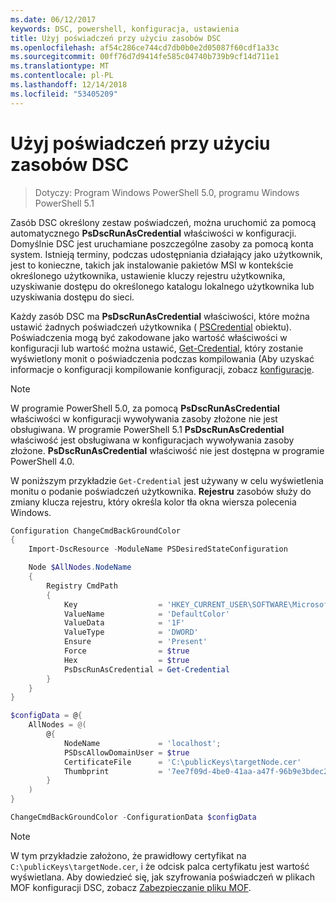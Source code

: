 ```yaml
---
ms.date: 06/12/2017
keywords: DSC, powershell, konfiguracja, ustawienia
title: Użyj poświadczeń przy użyciu zasobów DSC
ms.openlocfilehash: af54c286ce744cd7db0b0e2d05087f60cdf1a33c
ms.sourcegitcommit: 00ff76d7d9414fe585c04740b739b9cf14d711e1
ms.translationtype: MT
ms.contentlocale: pl-PL
ms.lasthandoff: 12/14/2018
ms.locfileid: "53405209"
---
```

# <a name="use-credentials-with-dsc-resources"></a>Użyj poświadczeń przy użyciu zasobów DSC

> Dotyczy: Program Windows PowerShell 5.0, programu Windows PowerShell 5.1

Zasób DSC określony zestaw poświadczeń, można uruchomić za pomocą automatycznego **PsDscRunAsCredential** właściwości w konfiguracji.
Domyślnie DSC jest uruchamiane poszczególne zasoby za pomocą konta system.
Istnieją terminy, podczas udostępniania działający jako użytkownik, jest to konieczne, takich jak instalowanie pakietów MSI w kontekście określonego użytkownika, ustawienie kluczy rejestru użytkownika, uzyskiwanie dostępu do określonego katalogu lokalnego użytkownika lub uzyskiwania dostępu do sieci.

Każdy zasób DSC ma **PsDscRunAsCredential** właściwości, które można ustawić żadnych poświadczeń użytkownika ( [PSCredential](/dotnet/api/system.management.automation.pscredential) obiektu).
Poświadczenia mogą być zakodowane jako wartość właściwości w konfiguracji lub wartość można ustawić, [Get-Credential](/powershell/module/Microsoft.PowerShell.Security/Get-Credential), który zostanie wyświetlony monit o poświadczenia podczas kompilowania (Aby uzyskać informacje o konfiguracji kompilowanie konfiguracji, zobacz [konfiguracje](configurations.md).

> [!NOTE]
> W programie PowerShell 5.0, za pomocą **PsDscRunAsCredential** właściwości w konfiguracji wywoływania zasoby złożone nie jest obsługiwana.
> W programie PowerShell 5.1 **PsDscRunAsCredential** właściwość jest obsługiwana w konfiguracjach wywoływania zasoby złożone.
> **PsDscRunAsCredential** właściwość nie jest dostępna w programie PowerShell 4.0.

W poniższym przykładzie `Get-Credential` jest używany w celu wyświetlenia monitu o podanie poświadczeń użytkownika.
**Rejestru** zasobów służy do zmiany klucza rejestru, który określa kolor tła okna wiersza polecenia Windows.

```powershell
Configuration ChangeCmdBackGroundColor
{
    Import-DscResource -ModuleName PSDesiredStateConfiguration

    Node $AllNodes.NodeName
    {
        Registry CmdPath
        {
            Key                  = 'HKEY_CURRENT_USER\SOFTWARE\Microsoft\Command Processor'
            ValueName            = 'DefaultColor'
            ValueData            = '1F'
            ValueType            = 'DWORD'
            Ensure               = 'Present'
            Force                = $true
            Hex                  = $true
            PsDscRunAsCredential = Get-Credential
        }
    }
}

$configData = @{
    AllNodes = @(
        @{
            NodeName             = 'localhost';
            PSDscAllowDomainUser = $true
            CertificateFile      = 'C:\publicKeys\targetNode.cer'
            Thumbprint           = '7ee7f09d-4be0-41aa-a47f-96b9e3bdec25'
        }
    )
}

ChangeCmdBackGroundColor -ConfigurationData $configData
```

> [!NOTE]
> W tym przykładzie założono, że prawidłowy certyfikat na `C:\publicKeys\targetNode.cer`, i że odcisk palca certyfikatu jest wartość wyświetlana.
> Aby dowiedzieć się, jak szyfrowania poświadczeń w plikach MOF konfiguracji DSC, zobacz [Zabezpieczanie pliku MOF](../pull-server/secureMOF.md).
